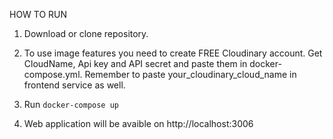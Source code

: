 
HOW TO RUN

1. Download or clone repository.

2. To use image features you need to create FREE Cloudinary account. Get CloudName, Api key and API secret and paste them in docker-compose.yml.
    Remember to paste your_cloudinary_cloud_name in frontend service as well.

3. Run 
    `docker-compose up`

4. Web application will be avaible on http://localhost:3006
